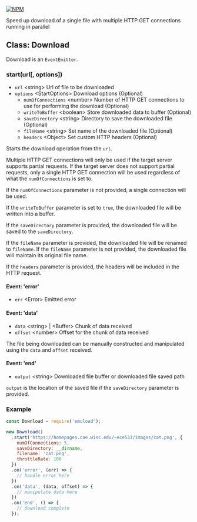 [![NPM](https://nodei.co/npm/emuload.png?downloads=true&downloadRank=true&stars=true)](https://nodei.co/npm/emuload/)

Speed up download of a single file with multiple HTTP GET connections running in parallel

## Class: Download

Download is an `EventEmitter`.

### start(url[, options])
- `url` &lt;string&gt; Url of file to be downloaded
- `options` &lt;StartOptions&gt; Download options (Optional)
  - `numOfConnections` &lt;number&gt; Number of HTTP GET connections to use for performing the download (Optional)
  - `writeToBuffer` &lt;boolean&gt; Store downloaded data to buffer (Optional)
  - `saveDirectory` &lt;string&gt; Directory to save the downloaded file (Optional)
  - `fileName` &lt;string&gt; Set name of the downloaded file (Optional)
  - `headers` &lt;Object&gt; Set custom HTTP headers (Optional)

Starts the download operation from the `url`.

Multiple HTTP GET connections will only be used if the target server supports partial requests.
If the target server does not support partial requests, only a single HTTP GET connection will be used regardless of what the `numOfConnections` is set to.

If the `numOfConnections` parameter is not provided, a single connection will be used.

If the `writeToBuffer` parameter is set to `true`, the downloaded file will be written into a buffer.

If the `saveDirectory` parameter is provided, the downloaded file will be saved to the `saveDirectory`.

If the `fileName` parameter is provided, the downloaded file will be renamed to `fileName`.
If the `fileName` parameter is not provided, the downloaded file will maintain its original file name.

If the `headers` parameter is provided, the headers will be included in the HTTP request.

#### Event: 'error'
- `err` &lt;Error&gt; Emitted error

#### Event: 'data'
- `data` &lt;string&gt; | &lt;Buffer&gt; Chunk of data received
- `offset` &lt;number&gt; Offset for the chunk of data received

The file being downloaded can be manually constructed and manipulated using the `data` and `offset` received. 

#### Event: 'end'
- `output` &lt;string&gt; Downloaded file buffer or downloaded file saved path

`output` is the location of the saved file if the `saveDirectory` parameter is provided.


### Example

```javascript
const Download = require('emuload');

new Download()
  .start('https://homepages.cae.wisc.edu/~ece533/images/cat.png', {
    numOfConnections: 5,
    saveDirectory: __dirname,
    filename: 'cat.png',
    throttleRate: 100
  })
  .on('error', (err) => {
    // handle error here
  })
  .on('data', (data, offset) => {
    // manipulate data here
  })
  .on('end', () => {
    // download complete
  });
```
